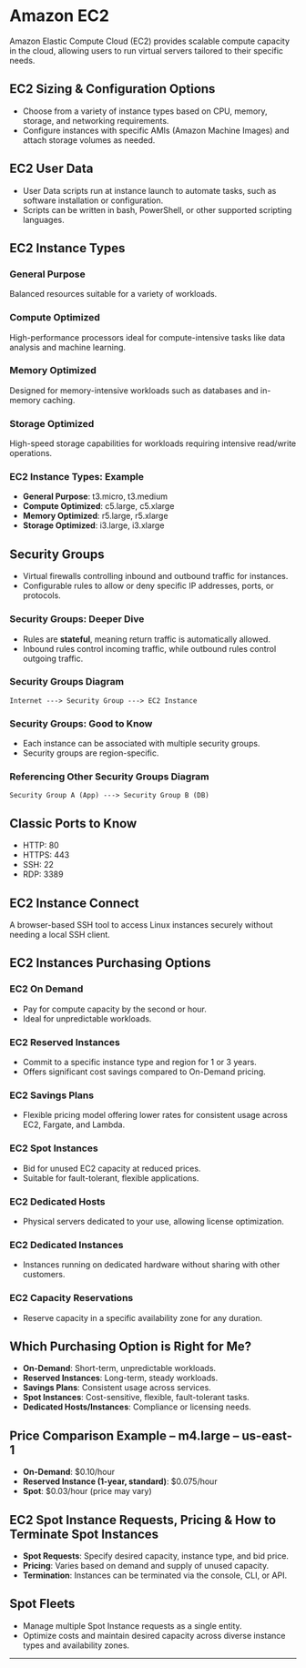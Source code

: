# Amazon EC2

Amazon Elastic Compute Cloud (EC2) provides scalable compute capacity in the cloud, allowing users to run virtual servers tailored to their specific needs.

## EC2 Sizing & Configuration Options

- Choose from a variety of instance types based on CPU, memory, storage, and networking requirements.
- Configure instances with specific AMIs (Amazon Machine Images) and attach storage volumes as needed.

## EC2 User Data

- User Data scripts run at instance launch to automate tasks, such as software installation or configuration.
- Scripts can be written in bash, PowerShell, or other supported scripting languages.

## EC2 Instance Types

### General Purpose
Balanced resources suitable for a variety of workloads.

### Compute Optimized
High-performance processors ideal for compute-intensive tasks like data analysis and machine learning.

### Memory Optimized
Designed for memory-intensive workloads such as databases and in-memory caching.

### Storage Optimized
High-speed storage capabilities for workloads requiring intensive read/write operations.

### EC2 Instance Types: Example
- **General Purpose**: t3.micro, t3.medium
- **Compute Optimized**: c5.large, c5.xlarge
- **Memory Optimized**: r5.large, r5.xlarge
- **Storage Optimized**: i3.large, i3.xlarge

## Security Groups

- Virtual firewalls controlling inbound and outbound traffic for instances.
- Configurable rules to allow or deny specific IP addresses, ports, or protocols.

### Security Groups: Deeper Dive
- Rules are **stateful**, meaning return traffic is automatically allowed.
- Inbound rules control incoming traffic, while outbound rules control outgoing traffic.

### Security Groups Diagram
```
Internet ---> Security Group ---> EC2 Instance
```

### Security Groups: Good to Know
- Each instance can be associated with multiple security groups.
- Security groups are region-specific.

### Referencing Other Security Groups Diagram
```
Security Group A (App) ---> Security Group B (DB)
```

## Classic Ports to Know
- HTTP: 80
- HTTPS: 443
- SSH: 22
- RDP: 3389

## EC2 Instance Connect

A browser-based SSH tool to access Linux instances securely without needing a local SSH client.

## EC2 Instances Purchasing Options

### EC2 On Demand
- Pay for compute capacity by the second or hour.
- Ideal for unpredictable workloads.

### EC2 Reserved Instances
- Commit to a specific instance type and region for 1 or 3 years.
- Offers significant cost savings compared to On-Demand pricing.

### EC2 Savings Plans
- Flexible pricing model offering lower rates for consistent usage across EC2, Fargate, and Lambda.

### EC2 Spot Instances
- Bid for unused EC2 capacity at reduced prices.
- Suitable for fault-tolerant, flexible applications.

### EC2 Dedicated Hosts
- Physical servers dedicated to your use, allowing license optimization.

### EC2 Dedicated Instances
- Instances running on dedicated hardware without sharing with other customers.

### EC2 Capacity Reservations
- Reserve capacity in a specific availability zone for any duration.

## Which Purchasing Option is Right for Me?
- **On-Demand**: Short-term, unpredictable workloads.
- **Reserved Instances**: Long-term, steady workloads.
- **Savings Plans**: Consistent usage across services.
- **Spot Instances**: Cost-sensitive, flexible, fault-tolerant tasks.
- **Dedicated Hosts/Instances**: Compliance or licensing needs.

## Price Comparison Example – m4.large – us-east-1
- **On-Demand**: $0.10/hour
- **Reserved Instance (1-year, standard)**: $0.075/hour
- **Spot**: $0.03/hour (price may vary)

## EC2 Spot Instance Requests, Pricing & How to Terminate Spot Instances

- **Spot Requests**: Specify desired capacity, instance type, and bid price.
- **Pricing**: Varies based on demand and supply of unused capacity.
- **Termination**: Instances can be terminated via the console, CLI, or API.

## Spot Fleets

- Manage multiple Spot Instance requests as a single entity.
- Optimize costs and maintain desired capacity across diverse instance types and availability zones.

---
